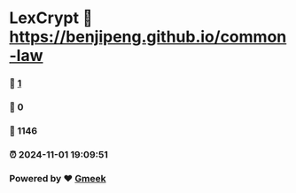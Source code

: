 # LexCrypt :link: https://benjipeng.github.io/common-law 
### :page_facing_up: [1](https://benjipeng.github.io/common-law/tag.html) 
### :speech_balloon: 0 
### :hibiscus: 1146 
### :alarm_clock: 2024-11-01 19:09:51 
### Powered by :heart: [Gmeek](https://github.com/Meekdai/Gmeek)
